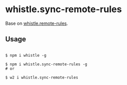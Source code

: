 # whistle.sync-remote-rules

Base on [whistle.remote-rules](https://github.com/alanhg/whistle.remote-rules).

## Usage

```shell

$ npm i whistle -g

$ npm i whistle.sync-remote-rules -g
# or

$ w2 i whistle.sync-remote-rules
```
